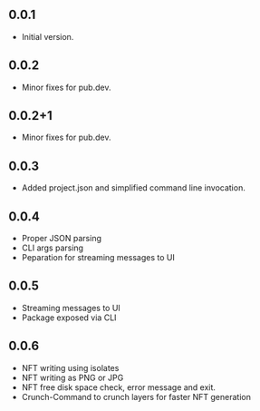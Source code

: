 ## 0.0.1

- Initial version.

## 0.0.2

- Minor fixes for pub.dev.

## 0.0.2+1

- Minor fixes for pub.dev.

## 0.0.3

- Added project.json and simplified command line invocation.

## 0.0.4

- Proper JSON parsing
- CLI args parsing 
- Peparation for streaming messages to UI

## 0.0.5
 
- Streaming messages to UI
- Package exposed via CLI

## 0.0.6
 
- NFT writing using isolates
- NFT writing as PNG or JPG
- NFT free disk space check, error message and exit.
- Crunch-Command to crunch layers for faster NFT generation
